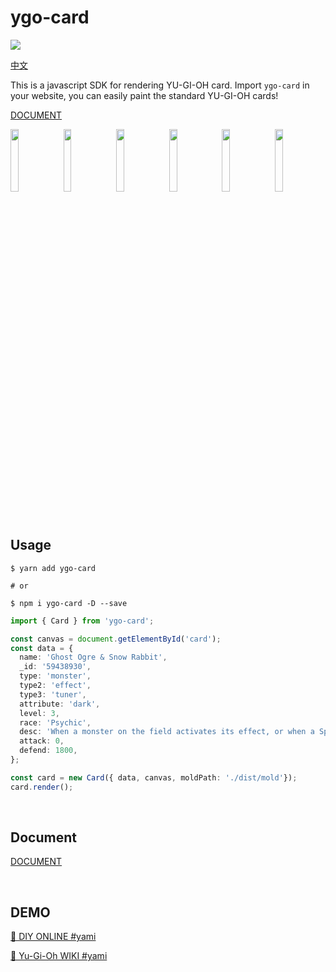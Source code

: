 # ygo-card

<a href="https://www.npmjs.com/package/ygo-card">
  <img src="https://img.shields.io/npm/v/ygo-card"/>
</a>

<a href="README_CN.md">中文</a>

This is a javascript SDK for rendering YU-GI-OH card. Import `ygo-card` in your website, you can easily paint the standard YU-GI-OH cards!

<a href="https://github.com/ymssx/ygo-card/wiki">DOCUMENT</a>

<img src="https://github.com/ymssx/ygo-card/blob/master/demo/幽鬼兔.jpg" width="16%" max-width="150" />
<img src="https://github.com/ymssx/ygo-card/blob/master/demo/浮幽櫻.jpg" width="16%" max-width="150" />
<img src="https://github.com/ymssx/ygo-card/blob/master/demo/灰流麗.jpg" width="16%" max-width="150" />
<img src="https://github.com/ymssx/ygo-card/blob/master/demo/屋敷童.jpg" width="16%" max-width="150" />
<img src="https://github.com/ymssx/ygo-card/blob/master/demo/儚無水木.jpg" width="16%" max-width="150" />
<img src="https://github.com/ymssx/ygo-card/blob/master/demo/朔夜時雨.jpg" width="16%" max-width="150" />

<br/>

## Usage

```shell
$ yarn add ygo-card

# or

$ npm i ygo-card -D --save
```

```typescript
import { Card } from 'ygo-card';

const canvas = document.getElementById('card');
const data = {
  name: 'Ghost Ogre & Snow Rabbit',
  _id: '59438930',
  type: 'monster',
  type2: 'effect',
  type3: 'tuner',
  attribute: 'dark',
  level: 3,
  race: 'Psychic',
  desc: 'When a monster on the field activates its effect, or when a Spell/Trap that is already face-up on the field activates its effect (Quick Effect): You can send this card from your hand or field to the GY; destroy that card on the field. You can only use this effect of "Ghost Ogre & Snow Rabbit" once per turn',
  attack: 0,
  defend: 1800,
};

const card = new Card({ data, canvas, moldPath: './dist/mold'});
card.render();
```

<br/>

## Document

<a href="https://github.com/ymssx/ygo-card/wiki">DOCUMENT</a>

<br/>

## DEMO

[🔗 DIY ONLINE  #yami](https://ymssx.github.io/ygo/)

[🔗 Yu-Gi-Oh WIKI #yami](http://ocg.wiki/#59438930)

<br/>